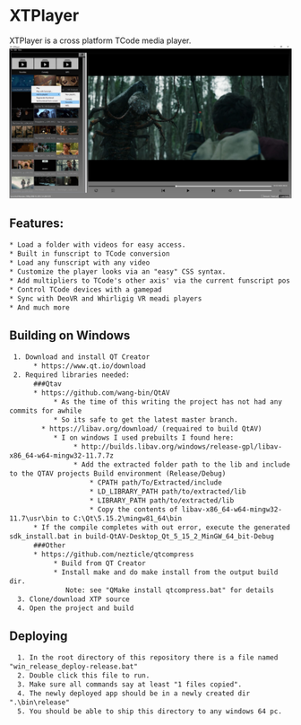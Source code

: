 # XTPlayer
XTPlayer is a cross platform TCode media player. 
![Main window](/main.jpg)

## Features: 
    * Load a folder with videos for easy access.
    * Built in funscript to TCode conversion
    * Load any funscript with any video
    * Customize the player looks via an "easy" CSS syntax.
    * Add multipliers to TCode's other axis' via the current funscript pos
    * Control TCode devices with a gamepad
    * Sync with DeoVR and Whirligig VR meadi players
    * And much more


## Building on Windows
     1. Download and install QT Creator
          * https://www.qt.io/download
     2. Required libraries needed:
          ###Qtav
          * https://github.com/wang-bin/QtAV
               * As the time of this writing the project has not had any commits for awhile
               * So its safe to get the latest master branch.
            * https://libav.org/download/ (requaired to build QtAV)
               * I on windows I used prebuilts I found here: 
                    * http://builds.libav.org/windows/release-gpl/libav-x86_64-w64-mingw32-11.7.7z
                    * Add the extracted folder path to the lib and include to the QTAV projects Build environment (Release/Debug)
                        * CPATH path/To/Extracted/include
                        * LD_LIBRARY_PATH path/to/extracted/lib
                        * LIBRARY_PATH path/to/extracted/lib
                        * Copy the contents of libav-x86_64-w64-mingw32-11.7\usr\bin to C:\Qt\5.15.2\mingw81_64\bin
          * If the compile completes with out error, execute the generated sdk_install.bat in build-QtAV-Desktop_Qt_5_15_2_MinGW_64_bit-Debug
          ###Other
          * https://github.com/nezticle/qtcompress
               * Build from QT Creator
               * Install make and do make install from the output build dir.
                  Note: see "QMake install qtcompress.bat" for details
      3. Clone/download XTP source
      4. Open the project and build
          
 ## Deploying
      1. In the root directory of this repository there is a file named "win_release_deploy-release.bat"
      2. Double click this file to run.
      3. Make sure all commands say at least "1 files copied".
      4. The newly deployed app should be in a newly created dir ".\bin\release"
      5. You should be able to ship this directory to any windows 64 pc.
    


